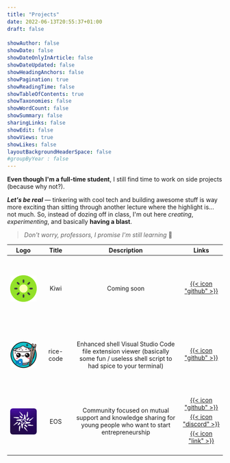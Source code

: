 ```yaml
---
title: "Projects"
date: 2022-06-13T20:55:37+01:00
draft: false

showAuthor: false
showDate: false
showDateOnlyInArticle: false
showDateUpdated: false
showHeadingAnchors: false
showPagination: true
showReadingTime: false
showTableOfContents: true
showTaxonomies: false
showWordCount: false
showSummary: false
sharingLinks: false
showEdit: false
showViews: true
showLikes: false
layoutBackgroundHeaderSpace: false
#groupByYear : false
---
```


**Even though I'm a full-time student**, I still find time to work on side projects (because why not?).

**_Let's be real_** — tinkering with cool tech and building awesome stuff is way more exciting than sitting through another lecture where the highlight is... not much.
So, instead of dozing off in class, I'm out here _creating_, _experimenting_, and basically **having a blast**.

> _Don't worry, professors, I promise I'm still learning_ 🤡

<style>
@media only screen and (max-width: 600px) {
    .description {
        display: none;
    }
}
</style>

<table style="width: 100%; border-collapse: collapse;">
    <thead>
        <tr>
            <th style="text-align: center; width: 15%;">Logo</th>
            <th style="text-align: center; width: 15%;">Title</th>
            <th class="description" style="text-align: center; width: 50%;">Description</th>
            <th style="text-align: center; width: 20%;">Links</th>
        </tr>
    </thead>
    <tbody>
        <tr style="max-height: 150px; overflow: hidden;">
            <td style="display: flex; justify-content: center; align-items: center; height: 150px;">
                <img
                    style="background-color:transparent;"
                    src="kiwi.svg"
                    alt="Kiwi Logo"
                />
            </td>
            <td style="text-align: center; vertical-align: middle;">
                Kiwi
            </td>
            <td class="description" style="text-align: center; vertical-align: middle; max-width: 500px; overflow: hidden; text-overflow: ellipsis;">
                <!-- Educational platform offering articles and training in computer science, created by a community of French students. User interaction, badge acquisition, and point accumulation through accessible and engaging lessons. -->
                Coming soon
            </td>
            <td style="text-align: center; vertical-align: middle;">
                <a target="_blank" href="https://github.com/romainbourdain/sogolb" style="display: block; margin-bottom: 5px;">{{< icon "github" >}}</a>
                <!-- <a target="_blank" href="https://themes.gohugo.io/kiwi/" style="display: block;">{{< icon "link" >}}</a> -->
            </td>
        </tr>
        <tr style="max-height: 150px; overflow: hidden;">
            <td style="display: flex; justify-content: center; align-items: center; height: 150px;">
                <img
                    style="background-color:transparent;"
                    src="rice-code.png"
                    alt="rice-code Logo"
                />
            </td>
            <td style="text-align: center; vertical-align: middle;">
                rice-code
            </td>
            <td class="description" style="text-align: center; vertical-align: middle; max-width: 500px; overflow: hidden; text-overflow: ellipsis;">
                Enhanced shell Visual Studio Code file extension viewer (basically some fun / useless shell script to had spice to your terminal)
            </td>
            <td style="text-align: center; vertical-align: middle;">
                <a target="_blank" href="https://github.com/loisglld/rice-code" style="display: block; margin-bottom: 5px;">{{< icon "github" >}}</a>
            </td>
        </tr>
        <tr style="max-height: 150px; overflow: hidden;">
            <td style="display: flex; justify-content: center; align-items: center; height: 150px;">
                <img
                    style="background-color:transparent; border-radius: 10%;"
                    src="eos.png"
                    alt="eos Logo"
                />
            </td>
            <td style="text-align: center; vertical-align: middle;">
                EOS
            </td>
            <td class="description" style="text-align: center; vertical-align: middle; max-width: 500px; overflow: hidden; text-overflow: ellipsis;">
                Community focused on mutual support and knowledge sharing for young people who want to start entrepreneurship
            </td>
            <td style="text-align: center; vertical-align: middle;">
                <a target="_blank" href="https://github.com/eos-entrepreneuriat" style="display: block; margin-bottom: 5px;">{{< icon "github" >}}</a>
                <a target="_blank" href="https://discord.com/invite/339KvZDSf7" style="display: block; margin-bottom: 5px;">{{< icon "discord" >}}</a>
                <a target="_blank" href="https://eos-entrepreneuriat.vercel.app" style="display: block; margin-bottom: 5px;">{{< icon "link" >}}</a>
            </td>
        </tr>
    </tbody>
</table>
